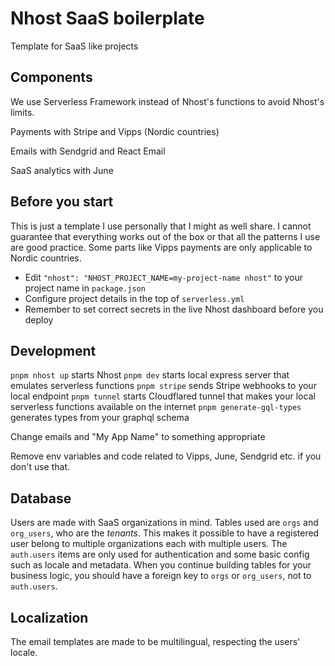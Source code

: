 # Nhost SaaS boilerplate

Template for SaaS like projects


## Components

We use Serverless Framework instead of Nhost's functions to avoid Nhost's limits.

Payments with Stripe and Vipps (Nordic countries)

Emails with Sendgrid and React Email

SaaS analytics with June

## Before you start

This is just a template I use personally that I might as well share.
I cannot guarantee that everything works out of the box or that all the patterns I use are good practice.
Some parts like Vipps payments are only applicable to Nordic countries.

- Edit `"nhost": "NHOST_PROJECT_NAME=my-project-name nhost"` to your project name in `package.json`
- Configure project details in the top of `serverless.yml`
- Remember to set correct secrets in the live Nhost dashboard before you deploy

## Development

`pnpm nhost up` starts Nhost
`pnpm dev` starts local express server that emulates serverless functions
`pnpm stripe` sends Stripe webhooks to your local endpoint
`pnpm tunnel` starts Cloudflared tunnel that makes your local serverless functions available on the internet
`pnpm generate-gql-types` generates types from your graphql schema


Change emails and "My App Name" to something appropriate

Remove env variables and code related to Vipps, June, Sendgrid etc. if you don't use that.

## Database

Users are made with SaaS organizations in mind. Tables used are `orgs` and `org_users`, who are the _tenants_. This makes it possible to have a registered user belong to multiple organizations each with multiple users. The `auth.users` items are only used for authentication and some basic config such as locale and metadata.
When you continue building tables for your business logic, you should have a foreign key to `orgs` or `org_users`, not to `auth.users`.


## Localization

The email templates are made to be multilingual, respecting the users' locale.
